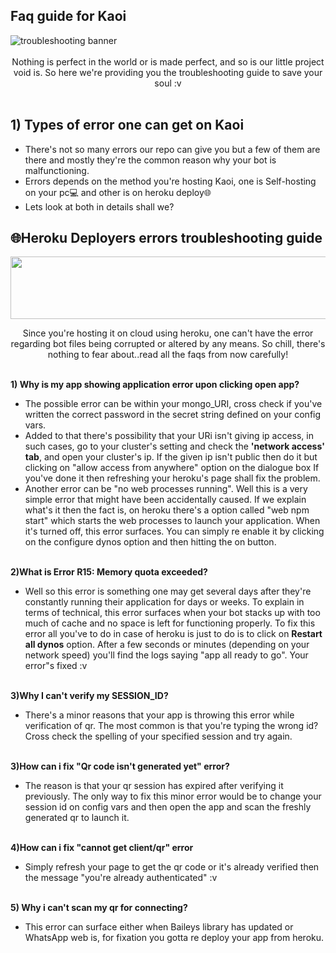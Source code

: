 ## Faq guide for Kaoi

 <img src="https://encrypted-tbn0.gstatic.com/images?q=tbn:ANd9GcRCG1Ejs__vHbFp6Gah9NMUnSyMu6d---oGcw&usqp=CAU" alt="troubleshooting banner" border="0">
<div align="center"> <br>
Nothing is perfect in the world or is made perfect, and so is our little project void is. So here we're providing you the troubleshooting guide to save your soul :v <br>

<div align="left"><br>

## 1) Types of error one can get on Kaoi

-   There's not so many errors our repo can give you but a few of them are there
    and mostly they're the common reason why your bot is malfunctioning.
-   Errors depends on the method you're hosting Kaoi, one is Self-hosting on
    your pc💻 and other is on heroku deploy🌐
-   Lets look at both in details shall we?

## 🌐Heroku Deployers errors troubleshooting guide

<Img src="https://encrypted-tbn0.gstatic.com/images?q=tbn:ANd9GcQJwWh4muBfNGlWaTO3DL_X0bj3qSVraQehPQ&usqp=CAU" border="0" height="100" width="1000"><br>

<Div align="center">Since you're hosting it on cloud using heroku, one can't have the error regarding bot files being corrupted or altered by any means. So chill, there's nothing to fear about..read all the faqs from now carefully!<br>
<Div align="left">

<Br><strong>1) Why is my app showing application error upon clicking open
app?</strong> <Br>

-   The possible error can be within your mongo_URI, cross check if you've
    written the correct password in the secret string defined on your config
    vars.</li>
-   Added to that there's possibility that your URi isn't giving ip access, in
    such cases, go to your cluster's setting and check the <strong>'network
    access' tab</strong>, and open your cluster's ip. If the given ip isn't
    public then do it but clicking on "allow access from anywhere" option on the
    dialogue box If you've done it then refreshing your heroku's page shall fix
    the problem.</li>
-   Another error can be "no web processes running". Well this is a very simple
    error that might have been accidentally caused. If we explain what's it then
    the fact is, on heroku there's a option called "web npm start" which starts
    the web processes to launch your application. When it's turned off, this
    error surfaces. You can simply re enable it by clicking on the configure
    dynos option and then hitting the on button.

<Br><strong>2)What is Error R15: Memory quota exceeded?</strong>

-   Well so this error is something one may get several days after they're
    constantly running their application for days or weeks. To explain in terms
    of technical, this error surfaces when your bot stacks up with too much of
    cache and no space is left for functioning properly. To fix this error all
    you've to do in case of heroku is just to do is to click on <strong> Restart
    all dynos</strong> option. After a few seconds or minutes (depending on your
    network speed) you'll find the logs saying "app all ready to go". Your
    error"s fixed :v

<Br><Strong>3)Why I can't verify my SESSION_ID?</strong>

-   There's a minor reasons that your app is throwing this error while
    verification of qr. The most common is that you're typing the wrong id?
    Cross check the spelling of your specified session and try again.

<Br><strong>3)How can i fix "Qr code isn't generated yet" error?</strong>

-   The reason is that your qr session has expired after verifying it
    previously. The only way to fix this minor error would be to change your
    session id on config vars and then open the app and scan the freshly
    generated qr to launch it.

<Br><strong>4)How can i fix "cannot get client/qr" error</strong>

-   Simply refresh your page to get the qr code or it's already verified then
    the message "you're already authenticated" :v

<Br><strong>5) Why i can't scan my qr for connecting?</strong>

-   This error can surface either when Baileys library has updated or WhatsApp
    web is, for fixation you gotta re deploy your app from heroku.
